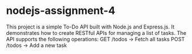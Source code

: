 # nodejs-assignment-4
This project is a simple To-Do API built with Node.js and Express.js. It demonstrates how to create RESTful APIs for managing a list of tasks. The API supports the following operations:  GET /todos → Fetch all tasks  POST /todos → Add a new task
